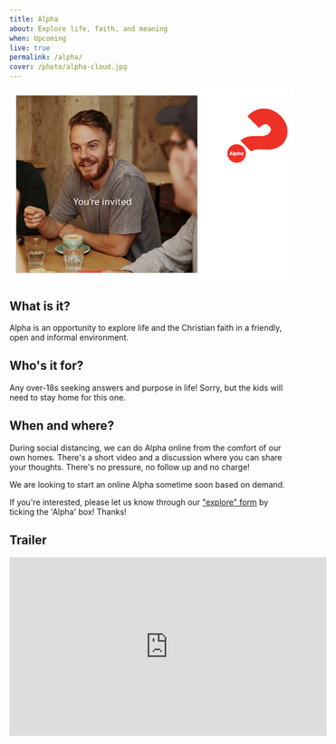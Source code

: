 ```yaml
---
title: Alpha
about: Explore life, faith, and meaning
when: Upcoming
live: true
permalink: /alpha/
cover: /photo/alpha-cloud.jpg
---
```


![You're invited to Alpha](/photo/alpha1.jpg)

## What is it? ##

Alpha is an opportunity to explore life and the Christian faith in a friendly, open and informal environment.

## Who's it for? ##

Any over-18s seeking answers and purpose in life! Sorry, but the kids will need to stay home for this one.

## When and where? ##

During social distancing, we can do Alpha online from the comfort of our own homes. There's a short video and a discussion where you can share your thoughts. There's no pressure, no follow up and no charge!

We are looking to start an online Alpha sometime soon based on demand.

If you're interested, please let us know through our ["explore" form](/explore/) by ticking the 'Alpha' box! Thanks!

## Trailer

<iframe class="db center" width="560" height="315" src="https://www.youtube.com/embed/fViYK_Xb3Wg" frameborder="0" allow="accelerometer; autoplay; encrypted-media; gyroscope; picture-in-picture" allowfullscreen></iframe>
